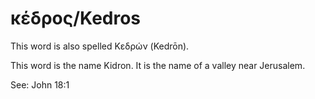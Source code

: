 # κέδρος/Kedros

This word is also spelled Κεδρών (Kedrōn).

This word is the name Kidron. It is the name of a valley near Jerusalem.

See: John 18:1
